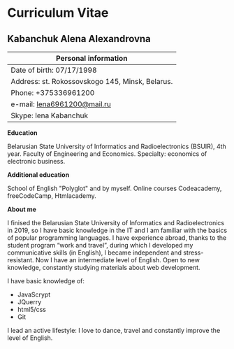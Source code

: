 # Curriculum Vitae

## Kabanchuk Alena Alexandrovna

| Personal information      |
| -------------|
| Date of birth:    07/17/1998      |
| Address: st. Rokossovskogo 145, Minsk, Belarus.      | 
| Phone:  +375336961200 | 
| e-mail: lena6961200@mail.ru  | 
| Skype: lena Kabanchuk | 

**Education**

 Belarusian State University of Informatics and Radioelectronics (BSUIR), 4th year.
Faculty of Engineering and Economics.
Specialty: economics of electronic business.

**Additional education**

School of English "Polyglot" and by myself.
Online courses Codeacademy, freeCodeCamp, Htmlacademy.

**About me**

I finised the Belarusian State University of Informatics and Radioelectronics in 2019, so I have basic knowledge in the IT and I am familiar with the basics of popular programming languages. I have experience abroad, thanks to the student program “work and travel”, during which I developed my communicative skills (in English), I became independent and stress-resistant. Now I have an intermediate level of English. Open to new knowledge, constantly studying materials about web development.

I have basic knowledge of:
* JavaScrypt
* JQuerry
* html5/css
* Git

I lead an active lifestyle: I love to dance, travel and constantly improve the level of English.
